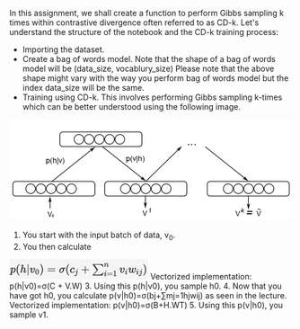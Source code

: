 In this assignment, we shall create a function to perform Gibbs sampling k times within contrastive divergence often referred to as CD-k. Let's understand the structure of the notebook and the CD-k training process:

* Importing the dataset.
* Create a bag of words model.
Note that the shape of a bag of words model will be (data_size, vocablury_size)
Please note that the above shape might vary with the way you perform bag of words model but the index data_size will be the same.
* Training using CD-k. This involves performing Gibbs sampling k-times which can be better understood using the following image.

![](Contrastive-Divergence.png)


1. You start with the input batch of data, v<sub>0</sub>. 
2. You then calculate <br>
<img src="CD-phv0-calc.png" width="247" height="36"/>
Vectorized implementation: 
p(h|v0)=σ(C + V.W)
3. Using this p(h|v0), you sample h0.
4. Now that you have got h0, you calculate p(v|h0)=σ(bj+∑mj=1hjwij) as seen in the lecture.
Vectorized implementation: p(v|h0)=σ(B+H.WT)
5. Using this p(v|h0), you sample v1.